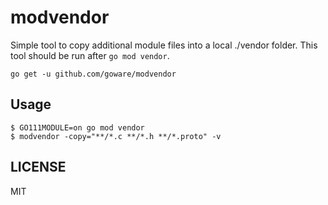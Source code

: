 modvendor
=========

Simple tool to copy additional module files into a local ./vendor folder. This
tool should be run after `go mod vendor`.

`go get -u github.com/goware/modvendor`

## Usage

```
$ GO111MODULE=on go mod vendor
$ modvendor -copy="**/*.c **/*.h **/*.proto" -v
```

## LICENSE

MIT
